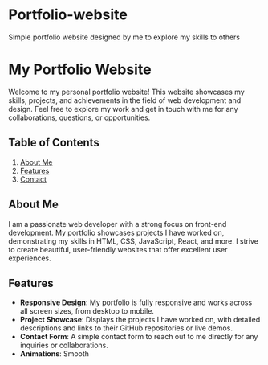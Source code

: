 # Portfolio-website
Simple portfolio website designed by me to explore my skills to others
# My Portfolio Website

Welcome to my personal portfolio website! This website showcases my skills, projects, and achievements in the field of web development and design. Feel free to explore my work and get in touch with me for any collaborations, questions, or opportunities.

## Table of Contents

1. [About Me](#about-me)
2. [Features](#features)
6. [Contact](#contact)


## About Me

I am a passionate web developer with a strong focus on front-end development. My portfolio showcases projects I have worked on, demonstrating my skills in HTML, CSS, JavaScript, React, and more. I strive to create beautiful, user-friendly websites that offer excellent user experiences.

## Features

- **Responsive Design**: My portfolio is fully responsive and works across all screen sizes, from desktop to mobile.
- **Project Showcase**: Displays the projects I have worked on, with detailed descriptions and links to their GitHub repositories or live demos.
- **Contact Form**: A simple contact form to reach out to me directly for any inquiries or collaborations.
- **Animations**: Smooth

